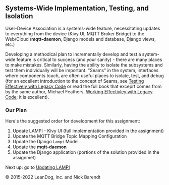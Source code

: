 ## Systems-Wide Implementation, Testing, and Isolation

User-Device Association is a systems-wide feature, necessitating updates to everything from the device (Kivy UI, MQTT Broker Bridge) to the Web/Cloud (**mqtt-daemon**, Django models and database, Django views, etc.)

Developing a methodical plan to incrementally develop and test a system-wide feature is critical to success (and your sanity) - there are many places to make mistakes.  Similarly, having the ability to isolate the subsystems and test them individually will be important.  "Seams" in the system, interfaces where components touch, are often useful places to isolate, test, and debug (for an excellent introduction to the concept of Seams, see [Testing Effectively with Legacy Code](http://www.informit.com/articles/article.aspx?p=359417&seqNum=3) or read the full book that exceprt comes from by the same author, Michael Feathers, [Working Effectivley with Legacy Code](https://www.amazon.com/Working-Effectively-Legacy-Michael-Feathers/dp/0131177052); it is excellent).

### Our Plan

Here's the suggested order for development for this assignment:

1. Update LAMPI - Kivy UI (full implementation provided in the assignment)
1. Update the MQTT Bridge Topic Mapping Configuration
2. Update the Django `Lampi` Model 
2. Update the **mqtt-daemon**
3. Update the Django application (portions of the solution provided in the assignmet)


Next up: go to [Updating LAMPI](../07.5_Updating_LAMPI/README.md)

&copy; 2015-2022 LeanDog, Inc. and Nick Barendt
